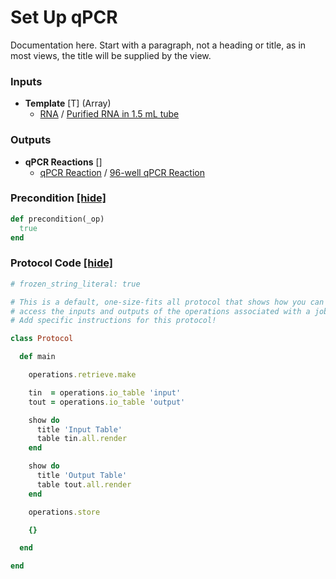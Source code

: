 # Set Up qPCR

Documentation here. Start with a paragraph, not a heading or title, as in most views, the title will be supplied by the view.
### Inputs


- **Template** [T] (Array) 
  - <a href='#' onclick='easy_select("Sample Types", "RNA")'>RNA</a> / <a href='#' onclick='easy_select("Containers", "Purified RNA in 1.5 mL tube")'>Purified RNA in 1.5 mL tube</a>



### Outputs


- **qPCR Reactions** []  
  - <a href='#' onclick='easy_select("Sample Types", "qPCR Reaction")'>qPCR Reaction</a> / <a href='#' onclick='easy_select("Containers", "96-well qPCR Reaction")'>96-well qPCR Reaction</a>

### Precondition <a href='#' id='precondition'>[hide]</a>
```ruby
def precondition(_op)
  true
end
```

### Protocol Code <a href='#' id='protocol'>[hide]</a>
```ruby
# frozen_string_literal: true

# This is a default, one-size-fits all protocol that shows how you can
# access the inputs and outputs of the operations associated with a job.
# Add specific instructions for this protocol!

class Protocol

  def main

    operations.retrieve.make

    tin  = operations.io_table 'input'
    tout = operations.io_table 'output'

    show do
      title 'Input Table'
      table tin.all.render
    end

    show do
      title 'Output Table'
      table tout.all.render
    end

    operations.store

    {}

  end

end

```
